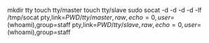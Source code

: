 mkdir tty
touch tty/master
touch tty/slave
sudo socat -d -d -d -d -lf /tmp/socat pty,link=$PWD/tty/master,raw,echo=0,user=$(whoami),group=staff pty,link=$PWD/tty/slave,raw,echo=0,user=$(whoami),group=staff

